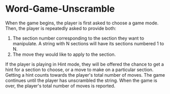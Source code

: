# Word-Game-Unscramble

When the game begins, the player is first asked to choose a game mode. Then, the player is repeatedly asked to provide both:

1. The section number corresponding to the section they want to manipulate. A string with N sections will have its sections numbered 1 to N.
2. The move they would like to apply to the section. 

If the player is playing in Hint mode, they will be offered the chance to get a hint for a section to choose, or a move to make on a particular section. Getting a hint counts towards the player's total number of moves. The game continues until the player has unscrambled the string. When the game is over, the player's total number of moves is reported. 
